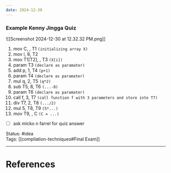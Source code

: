 ```yaml
---
date: 2024-12-30
---
```

### Example Kenny Jingga Quiz

![[Screenshot 2024-12-30 at 12.32.32 PM.png]]

1. mov C, , T1 `(initializing array X)`
2. mov i, 8, T2
3. mov T1[T2], , T3 `(X[i])`
4. param T3 `(declare as paramater)`
5. add p, 1, T4 `(p+1)`
6. param T4 `(declare as paramater)`
7. mul q, 2, T5 `(q*2)`
8. sub T5, 8, T6 `(...-8)`
9. param T6 `(declare as paramater)`
10. call f, 3, T7 `(call function f with 3 parameters and store into T7)`
11. div T7, 2, T8 `(.../2)`
12. mul 5, T8, T9 `(5*...)`
13. mov T9, , C `(C = ...)`

- [ ] ask micko n farrel for quiz answer

Status: #idea  
Tags:  [[compilation-techniques#Final Exam]]

---
# References